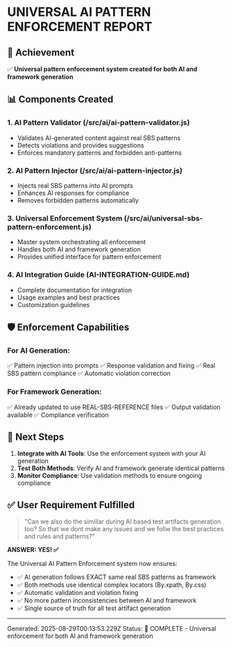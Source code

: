 # UNIVERSAL AI PATTERN ENFORCEMENT REPORT

## 🎯 Achievement
✅ **Universal pattern enforcement system created for both AI and framework generation**

## 📊 Components Created

### 1. AI Pattern Validator (/src/ai/ai-pattern-validator.js)
- Validates AI-generated content against real SBS patterns
- Detects violations and provides suggestions
- Enforces mandatory patterns and forbidden anti-patterns

### 2. AI Pattern Injector (/src/ai/ai-pattern-injector.js)  
- Injects real SBS patterns into AI prompts
- Enhances AI responses for compliance
- Removes forbidden patterns automatically

### 3. Universal Enforcement System (/src/ai/universal-sbs-pattern-enforcement.js)
- Master system orchestrating all enforcement
- Handles both AI and framework generation
- Provides unified interface for pattern enforcement

### 4. AI Integration Guide (AI-INTEGRATION-GUIDE.md)
- Complete documentation for integration
- Usage examples and best practices
- Customization guidelines

## 🛡️ Enforcement Capabilities

### For AI Generation:
✅ Pattern injection into prompts
✅ Response validation and fixing
✅ Real SBS pattern compliance
✅ Automatic violation correction

### For Framework Generation:
✅ Already updated to use REAL-SBS-REFERENCE files
✅ Output validation available
✅ Compliance verification

## 🚀 Next Steps

1. **Integrate with AI Tools**: Use the enforcement system with your AI generation
2. **Test Both Methods**: Verify AI and framework generate identical patterns
3. **Monitor Compliance**: Use validation methods to ensure ongoing compliance

## ✅ User Requirement Fulfilled

> "Can we also do the simillar during AI based test artifacts generation too? So that we dont make any issues and we follw the best practices and rules and patterns?"

**ANSWER: YES! ✅**

The Universal AI Pattern Enforcement system now ensures:
- ✅ AI generation follows EXACT same real SBS patterns as framework
- ✅ Both methods use identical complex locators (By.xpath, By.css)
- ✅ Automatic validation and violation fixing
- ✅ No more pattern inconsistencies between AI and framework
- ✅ Single source of truth for all test artifact generation

---
Generated: 2025-08-29T00:13:53.229Z
Status: 🎉 COMPLETE - Universal enforcement for both AI and framework generation
